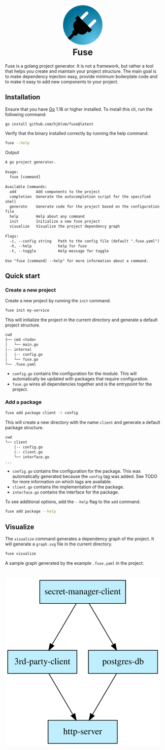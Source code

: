 <h1 align="center" style="border-bottom: none">
    <img alt="Fuse" src="logo.svg" width="128px"></a>
    <br>
    Fuse
</h1>

Fuse is a golang project generator. It is not a framework, but rather a tool that helps you create and maintain your project structure. The main goal is to make dependency injection easy, provide minimum boilerplate code and to make it easy to add new components to your project.

## Installation

Ensure that you have [Go](https://golang.org/) 1.18 or higher installed. To install this cli, run the following command:

```text
go install github.com/hjblom/fuse@latest
```

Verify that the binary installed correctly by running the help command.

```bash
fuse --help
```

Output

```text
A go project generator.

Usage:
  fuse [command]

Available Commands:
  add         Add components to the project
  completion  Generate the autocompletion script for the specified shell
  generate    Generate code for the project based on the configuration file
  help        Help about any command
  init        Initialize a new fuse project
  visualize   Visualize the project dependency graph

Flags:
  -c, --config string   Path to the config file (default ".fuse.yaml")
  -h, --help            help for fuse
  -t, --toggle          Help message for toggle

Use "fuse [command] --help" for more information about a command.
```

## Quick start

### Create a new project

Create a new project by running the `init` command.

```bash
fuse init my-service
```

This will initialize the project in the current directory and generate a default project structure.

```text
cwd
├── cmd <todo>
│   └── main.go
|-- internal
│   |-- config.go
│   └── fuse.go
└── .fuse.yaml
```

- `config.go` contains the configuration for the module. This will automatically be updated with packages that require configuration.
- `fuse.go` wires all dependencies together and is the entrypoint for the project.

### Add a package

```bash
fuse add package client -t config
```

This will create a new directory with the name `client` and generate a default package structure.

```text
cwd
└── client
    |-- config.go
    |-- client.go
    └── interface.go
...
```

- `config.go` contains the configuration for the package. This was automatically generated because the `config` tag was added. See TODO for more information on which tags are available.
- `client.go` contains the implementation of the package.
- `interface.go` contains the interface for the package.

To see additional options, add the `--help` flag to the `add` command.

```bash
fuse add package --help
```

## Visualize

The `visualize` command generates a dependency graph of the project. It will generate a `graph.svg` file in the current directory.

```bash
fuse visualize
```

A sample graph generated by the example `.fuse.yaml` in the project:

<h1 align="center" style="border-bottom: none">
    <img alt="Fuse" src="graph.svg"></a>
</h1>
